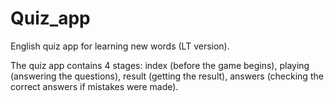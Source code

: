 # Quiz_app
English quiz app for learning new words (LT version).

The quiz app contains 4 stages: index (before the game begins), playing (answering the questions), result (getting the result), answers (checking the correct answers if mistakes were made).
